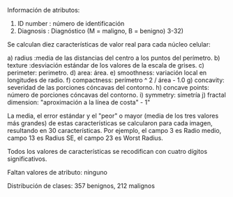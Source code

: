 Información de atributos:

1) ID number : número de identificación
2) Diagnosis : Diagnóstico (M = maligno, B = benigno)
3-32)

Se calculan diez características de valor real para cada núcleo celular:

a) radius :media de las distancias del centro a los puntos del perímetro.
b) texture :desviación estándar de los valores de la escala de grises.
c) perimeter: perimetro.
d) area: área.
e) smoothness: variación local en longitudes de radio.
f) compactness: perímetro ^ 2 / área - 1.0
g) concavity: severidad de las porciones cóncavas del contorno.
h) concave points: número de porciones cóncavas del contorno.
i) symmetry: simetría
j) fractal dimension: "aproximación a la línea de costa" - 1"

La media, el error estándar y el "peor" o mayor (media de los tres
valores más grandes) de estas características se calcularon para cada imagen,
resultando en 30 características. Por ejemplo, el campo 3 es Radio medio, campo
13 es Radius SE, el campo 23 es Worst Radius.

Todos los valores de características se recodifican con cuatro dígitos significativos.

Faltan valores de atributo: ninguno

Distribución de clases: 357 benignos, 212 malignos